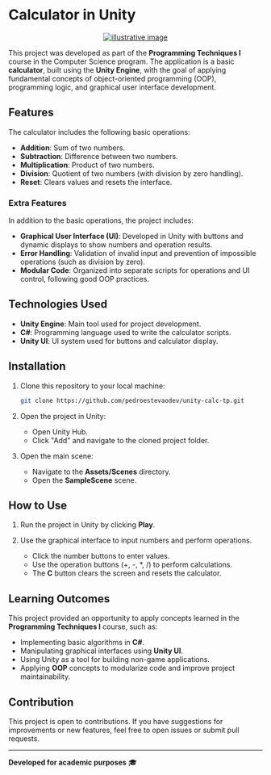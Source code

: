 # Calculator in Unity

<p style="text-align: center;">
    <a href="https://www.baraodemaua.br">
        <img src="https://res.cloudinary.com/dge3g9rcw/image/upload/v1747334381/github/iftsarhxiloy46wr4ny9.webp" alt="illustrative image" />
    </a>
</p>

This project was developed as part of the **Programming Techniques I** course in the Computer Science program. The application is a basic **calculator**, built using the **Unity Engine**, with the goal of applying fundamental concepts of object-oriented programming (OOP), programming logic, and graphical user interface development.

## Features

The calculator includes the following basic operations:

- **Addition**: Sum of two numbers.
- **Subtraction**: Difference between two numbers.
- **Multiplication**: Product of two numbers.
- **Division**: Quotient of two numbers (with division by zero handling).
- **Reset**: Clears values and resets the interface.

### Extra Features

In addition to the basic operations, the project includes:

- **Graphical User Interface (UI)**: Developed in Unity with buttons and dynamic displays to show numbers and operation results.
- **Error Handling**: Validation of invalid input and prevention of impossible operations (such as division by zero).
- **Modular Code**: Organized into separate scripts for operations and UI control, following good OOP practices.

## Technologies Used

- **Unity Engine**: Main tool used for project development.
- **C#**: Programming language used to write the calculator scripts.
- **Unity UI**: UI system used for buttons and calculator display.

## Installation

1. Clone this repository to your local machine:
   
   ```bash
   git clone https://github.com/pedroestevaodev/unity-calc-tp.git

2. Open the project in Unity:
   - Open Unity Hub.
   - Click "Add" and navigate to the cloned project folder.

3. Open the main scene:
   - Navigate to the **Assets/Scenes** directory.
   - Open the **SampleScene** scene.

## How to Use

1. Run the project in Unity by clicking **Play**.
   
2. Use the graphical interface to input numbers and perform operations.
   - Click the number buttons to enter values.
   - Use the operation buttons (+, -, *, /) to perform calculations.
   - The **C** button clears the screen and resets the calculator.

## Learning Outcomes

This project provided an opportunity to apply concepts learned in the **Programming Techniques I** course, such as:
- Implementing basic algorithms in **C#**.
- Manipulating graphical interfaces using **Unity UI**.
- Using Unity as a tool for building non-game applications.
- Applying **OOP** concepts to modularize code and improve project maintainability.

## Contribution

This project is open to contributions. If you have suggestions for improvements or new features, feel free to open issues or submit pull requests.

---

**Developed for academic purposes** 🎓
